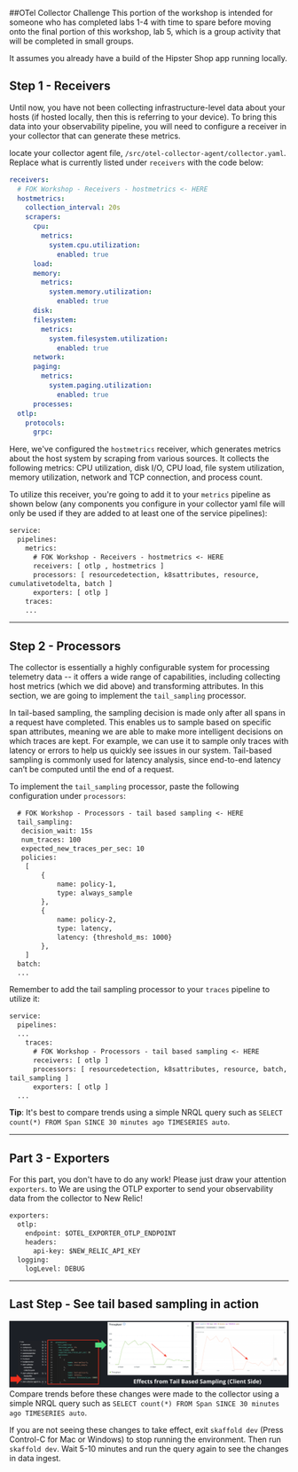 ##OTel Collector Challenge
This portion of the workshop is intended for someone who has completed labs 1-4 with time to spare before moving onto the final portion of this workshop, lab 5, which is a group activity that will be completed in small groups.

It assumes you already have a build of the Hipster Shop app running locally.

## Step 1 - Receivers

Until now, you have not been collecting infrastructure-level data about your hosts (if hosted locally, then this is referring to your device). To bring this data into your observability pipeline, you will need to configure a receiver in your collector that can generate these metrics.

locate your collector agent file, `/src/otel-collector-agent/collector.yaml`. Replace what is currently listed under `receivers` with the code below:

```YAML
receivers:
  # FOK Workshop - Receivers - hostmetrics <- HERE
  hostmetrics:
    collection_interval: 20s
    scrapers:
      cpu:
        metrics:
          system.cpu.utilization:
            enabled: true
      load:
      memory:
        metrics:
          system.memory.utilization:
            enabled: true
      disk:
      filesystem:
        metrics:
          system.filesystem.utilization:
            enabled: true
      network:
      paging:
        metrics:
          system.paging.utilization:
            enabled: true
      processes:
  otlp:
    protocols:
      grpc:
```

Here, we've configured the `hostmetrics` receiver, which generates metrics about the host system by scraping from various sources. It collects the following metrics: CPU utilization, disk I/O, CPU load, file system utilization, memory utilization, network and TCP connection, and process count.

To utilize this receiver, you're going to add it to your `metrics` pipeline as shown below (any components you configure in your collector yaml file will only be used if they are added to at least one of the service pipelines):

```
service:
  pipelines:
    metrics:
      # FOK Workshop - Receivers - hostmetrics <- HERE
      receivers: [ otlp , hostmetrics ]
      processors: [ resourcedetection, k8sattributes, resource, cumulativetodelta, batch ]
      exporters: [ otlp ]
    traces:
    ...
```
***

## Step 2 - Processors

The collector is essentially a highly configurable system for processing telemetry data -- it offers a wide range of capabilities, including collecting host metrics (which we did above) and transforming attributes. In this section, we are going to implement the `tail_sampling` processor.

In tail-based sampling, the sampling decision is made only after all spans in a request have completed. This enables us to sample based on specific span attributes, meaning we are able to make more intelligent decisions on which traces are kept. For example, we can use it to sample only traces with latency or errors to help us quickly see issues in our system. Tail-based sampling is commonly used for latency analysis, since end-to-end latency can’t be computed until the end of a request.

To implement the `tail_sampling` processor, paste the following configuration under `processors`:

```
  # FOK Workshop - Processors - tail based sampling <- HERE
  tail_sampling:
   decision_wait: 15s
   num_traces: 100
   expected_new_traces_per_sec: 10
   policies:
    [
        {
            name: policy-1,
            type: always_sample
        },
        {
            name: policy-2,
            type: latency,
            latency: {threshold_ms: 1000}
        },
    ]
  batch:
  ...
```

Remember to add the tail sampling processor to your `traces` pipeline to utilize it:

```
service:
  pipelines:
  ...
    traces:
      # FOK Workshop - Processors - tail based sampling <- HERE
      receivers: [ otlp ]
      processors: [ resourcedetection, k8sattributes, resource, batch, tail_sampling ]
      exporters: [ otlp ]
  ...
```

**Tip**: It's best to compare trends using a simple NRQL query such as ``SELECT count(*) FROM Span SINCE 30 minutes ago TIMESERIES auto``.

***

## Part 3 - Exporters

For this part, you don't have to do any work! Please just draw your attention `exporters`. to We are using the OTLP exporter to send your observability data from the collector to New Relic!

```
exporters:
  otlp:
    endpoint: $OTEL_EXPORTER_OTLP_ENDPOINT
    headers:
      api-key: $NEW_RELIC_API_KEY
  logging:
    logLevel: DEBUG
```

***

## Last Step - See tail based sampling in action
![tail based sampling](images/tail-based-effects.png)
Compare trends before these changes were made to the collector using a simple NRQL query such as ``SELECT count(*) FROM Span SINCE 30 minutes ago TIMESERIES auto``.

If you are not seeing these changes to take effect, exit ``skaffold dev`` (Press Control-C for Mac or Windows) to stop running the environment. Then run ``skaffold dev``. Wait 5-10 minutes and run the query again to see the changes in data ingest.  
